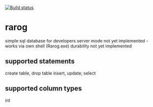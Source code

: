 [![Build status](https://ci.appveyor.com/api/projects/status/c040s6utdqj5fkj7?svg=true)](https://ci.appveyor.com/project/neyrox/rarog)
# rarog
simple sql database for developers
server mode not yet implemented - works via own shell (Rarog.exe)
durability not yet implemented

## supported statements
create table, drop table
insert, update, select

## supported column types
int


